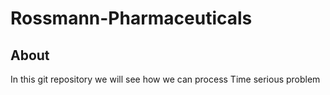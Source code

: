 # Rossmann-Pharmaceuticals

## About
In this git repository we will see how we can process Time serious problem